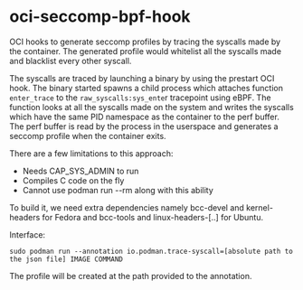# oci-seccomp-bpf-hook

OCI hooks to generate seccomp profiles by tracing the syscalls made by the container. The generated profile would whitelist all the syscalls made and blacklist every other syscall.

The syscalls are traced by launching a binary by using the prestart OCI hook. The binary started spawns a child process which attaches function `enter_trace` to the `raw_syscalls:sys_ente`r tracepoint using eBPF. The function looks at all the syscalls made on the system and writes the syscalls which have the same PID namespace as the container to the perf buffer. The perf buffer is read by the process in the userspace and generates a seccomp profile when the container exits.

There are a few limitations to this approach:

* Needs CAP_SYS_ADMIN to run
* Compiles C code on the fly
* Cannot use podman run --rm along with this ability

To build it, we need extra dependencies namely bcc-devel and kernel-headers for Fedora and bcc-tools and linux-headers-[..] for Ubuntu.

Interface:

```
sudo podman run --annotation io.podman.trace-syscall=[absolute path to the json file] IMAGE COMMAND
```

The profile will be created at the path provided to the annotation.
